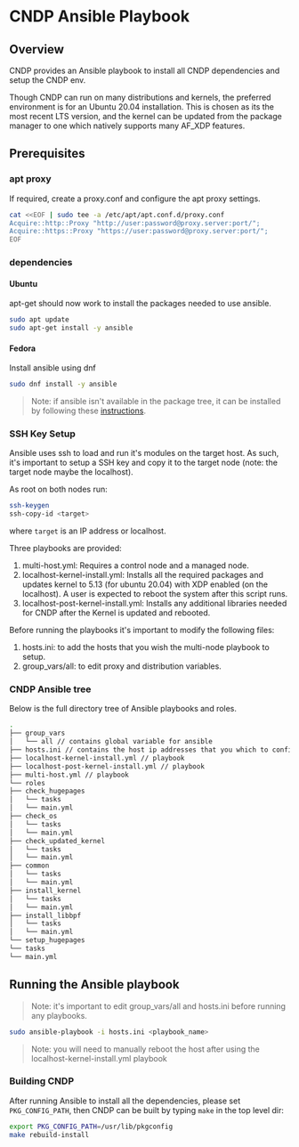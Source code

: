 # CNDP Ansible Playbook

## Overview

CNDP provides an Ansible playbook to install all CNDP dependencies and setup the
CNDP env.

Though CNDP can run on many distributions and kernels, the preferred environment
is for an Ubuntu 20.04 installation. This is chosen as its the most recent LTS
version, and the kernel can be updated from the package manager to one which
natively supports many AF_XDP features.

## Prerequisites

### apt proxy

If required, create a proxy.conf and configure the apt proxy settings.

```bash
cat <<EOF | sudo tee -a /etc/apt/apt.conf.d/proxy.conf
Acquire::http::Proxy "http://user:password@proxy.server:port/";
Acquire::https::Proxy "https://user:password@proxy.server:port/";
EOF
```

### dependencies

#### Ubuntu

apt-get should now work to install the packages needed to use ansible.

```bash
sudo apt update
sudo apt-get install -y ansible
```

#### Fedora

Install ansible using dnf

```bash
sudo dnf install -y ansible
```

> Note: if ansible isn't available in the package tree, it can be installed by
> following these
> [instructions](https://docs.ansible.com/ansible/latest/installation_guide/intro_installation.html#installing-ansible-on-ubuntu).

### SSH Key Setup

Ansible uses ssh to load and run it's modules on the target host. As such, it's
important to setup a SSH key and copy it to the target node (note: the target
node maybe the localhost).

As root on both nodes run:

```bash
ssh-keygen
ssh-copy-id <target>
```

where `target` is an IP address or localhost.

Three playbooks are provided:

1. multi-host.yml: Requires a control node and a managed node.
1. localhost-kernel-install.yml: Installs all the required packages and updates
   kernel to 5.13 (for ubuntu 20.04) with XDP enabled (on the localhost). A user
   is expected to reboot the system after this script runs.
1. localhost-post-kernel-install.yml: Installs any additional libraries needed
   for CNDP after the Kernel is updated and rebooted.

Before running the playbooks it's important to modify the following files:

1. hosts.ini: to add the hosts that you wish the multi-node playbook to setup.
1. group_vars/all: to edit proxy and distribution variables.

### CNDP Ansible tree

Below is the full directory tree of Ansible playbooks and roles.

```bash
.
├── group_vars
│   └── all // contains global variable for ansible
├── hosts.ini // contains the host ip addresses that you which to configure
├── localhost-kernel-install.yml // playbook
├── localhost-post-kernel-install.yml // playbook
├── multi-host.yml // playbook
└── roles
├── check_hugepages
│   └── tasks
│   └── main.yml
├── check_os
│   └── tasks
│   └── main.yml
├── check_updated_kernel
│   └── tasks
│   └── main.yml
├── common
│   └── tasks
│   └── main.yml
├── install_kernel
│   └── tasks
│   └── main.yml
├── install_libbpf
│   └── tasks
│   └── main.yml
└── setup_hugepages
└── tasks
└── main.yml
```

## Running the Ansible playbook

> Note: it's important to edit group_vars/all and hosts.ini before running any
> playbooks.

```bash
sudo ansible-playbook -i hosts.ini <playbook_name>
```

> Note: you will need to manually reboot the host after using the
> localhost-kernel-install.yml playbook

### Building CNDP

After running Ansible to install all the dependencies, please set
`PKG_CONFIG_PATH`, then CNDP can be built by typing `make` in the top level dir:

```bash
export PKG_CONFIG_PATH=/usr/lib/pkgconfig
make rebuild-install
```
